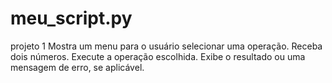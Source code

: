 # meu_script.py
projeto 1
Mostra um menu para o usuário selecionar uma operação.
Receba dois números.
Execute a operação escolhida.
Exibe o resultado ou uma mensagem de erro, se aplicável.
